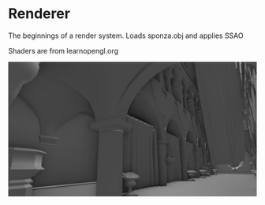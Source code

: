 # Renderer

The beginnings of a render system.
Loads sponza.obj and applies SSAO

Shaders are from
learnopengl.org

![Preview](https://github.com/goldborough/renderer/blob/master/docs/images/PREVIEW_01.PNG)
